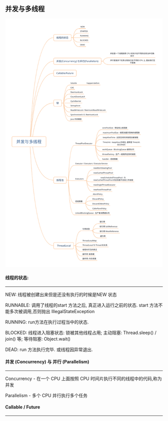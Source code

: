 ## 并发与多线程

![大纲](./CH07-guideline.png)

#### 线程的状态:

----

NEW: 线程被创建出来但是还没有执行的时候是NEW 状态

RUNNABLE: 调用了线程的start 方法之后, 真正进入运行之前的状态. start 方法不能多次被调用,否则抛出 IllegalStateException

RUNNING: run方法在执行过程当中的状态. 

BLOCKED: 线程进入阻塞状态: 锁被其他线程占用; 主动阻塞: Thread.sleep() / join() 等; 等待阻塞: Object.wait()

DEAD: run 方法执行完毕. 或线程因异常退出.

#### 并发 (Concurrency) 与 并行 (Parallelism)

----

Concurrency - 在一个 CPU 上面按照 CPU 时间片执行不同的线程中的代码,称为并发

Parallelism - 多个 CPU 并行执行多个任务

#### Callable / Future

-----

